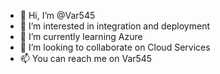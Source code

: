 - 👋 Hi, I’m @Var545
- 👀 I’m interested in integration and deployment
- 🌱 I’m currently learning Azure
- 💞️ I’m looking to collaborate on Cloud Services
- 📫 You can reach me on Var545

<!---
Var545/Var545 is a ✨ special ✨ repository because its `README.md` (this file) appears on your GitHub profile.
You can click the Preview link to take a look at your changes.
--->
